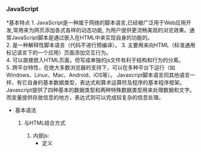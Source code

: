 ### JavaScript
*基本特点
	1. JavaScript是一种属于网络的脚本语言,已经被广泛用于Web应用开发,常用来为网页添加各式各样的动态功能,
为用户提供更流畅美观的浏览效果。通常JavaScript脚本是通过嵌入在HTML中来实现自身的功能的。   
	2. 是一种解释性脚本语言（代码不进行预编译）。
	3. 主要用来向HTML（标准通用标记语言下的一个应用）页面添加交互行为。   
	4. 可以直接嵌入HTML页面，但写成单独的js文件有利于结构和行为的分离。   
	5. 跨平台特性，在绝大多数浏览器的支持下，可以在多种平台下运行（如Windows、Linux、Mac、Android、iOS等）。
Javascript脚本语言同其他语言一样，有它自身的基本数据类型，表达式和算术运算符及程序的基本程序框架。
Javascript提供了四种基本的数据类型和两种特殊数据类型用来处理数据和文字。
而变量提供存放信息的地方，表达式则可以完成较复杂的信息处理。
* 基本语法
	1. 与HTML结合方式
		1. 内部js:
			* 定义<script>,标签体内容就是js代码
		2. 外部js
			* 定义<script>,通过src属性引入外部的js文件
		* 注意：
			1. <script>可以定义在html的任何位置，但定义的位置会影响到执行顺序。
			2. <script>可以定义多个
	2. 注释
		1. 单行注释：//
		2. 多行注释：/**/
	3. 数据类型:
		1. 原始数据类型（基本数据类型）
			1. number:数字。整数/小数/NaN
			2. string：字符串。"abc","a",'abc'
			3. boolean:true或false
			4. null:一个对象为空的占位符
			5. undefined:未定义。如果一个变量没有给初始化值，则会被赋予默认值undefined 
		2. 引用数据类型：对象
	4. 变量	
		* 变量：一块存储数据的内存空间
		* Java语言类型是强类型，而JavaScript是弱类型
			* 强类型：在开辟空间时，定义了空间将来要存储的数据的数据类型。只能用来存储固定类型的数据
			* 弱类型： 在开辟空间时，不定义将来存储的数据类型，可以存放任意类型数据
		* 语法
			* var 变量名 = 初始化值
		* typedof运算符：获取变量的类型
			* 注: null运算后得到的是object
	5. 运算符（详情略）
		* 其他类型转化为Boolean
			1. number：0或NaN为假，其余为真
			2. string：空字符为假，其余为真
			3. null和undefined都是false
			4. 对象：所有对象都是true
				
	6. 流程控制（略）
	7. 特殊语法
		* 变量的定义可以使用var,也可以不用
			* 用var：定义的变量是局部变量
			* 不用var:定义的变量是全局变量
			
* 基本对象
	* Function:函数对象
		1. 创建
			1. var fun = new Function(形式参数列表，方法体);
			2. 
				```
				function 方法名称（形式参数）{
				方法体
				}
			3. 	```
				```
				var 方法名 = Function（形式参数列表）{
				方法体
				}
				```
		2. 方法：
		3. 属相：
			length:代表形式参数的个数
		4. 特点：
			1. 方法定义时，形参类型和返回值类型都不用写
			2. 方法是一个对象，如果定义同名方法，会覆盖
			3. 方法的调用只与方法名有关，和参数列表无关
			4. 在方法声明中有一个隐藏的内置对象（数组），argument，封装所有的实际参数
		5. 调用
			方法名（实参列表）
	2. Array：数组对象
		1. 创建
			1. var arr = new Array(元素列表)；
			2. var arr = new Array(默认长度)；
			3. var arr = [元素列表]；
		2. 方法
			1. join(参数)：将数组的元素按照给定符号拼接；
			2. push()向数组的末尾添加一个或多个元素，并返回新的长度
		3. 属性
			length:数组的长度
	3. Boolean
	4. Date：日期对象
		1. 创建：
			var date = new Date();
		2. 方法：
			toLocaleString():返回当前date对象对应的时间本地字符串格式    
			getTime():获取毫秒数，1970年1月1日至今的毫秒数      			
	5. Math；数学对象
		1. 创建：
			* 特点：Math对象不用创建，直接使用。Math.方法名；
			* 常用方法：
				* random()返回[0,1）之间的随机数；
				* ceil（x）向上取整;
				* floor(x)向下取整;
				* round(x)四舍五入;
			3. 属性：
				PI
	6. Number
	7. String
	9. RegExp:正则表达式对象
		1. 正则表达式：定义字符串的组成规则				
				1. 单个字符[]
					如：[a]只能由a组成，[ab]由a或b组成，[a-zA-Z0-9]由字母或数字组成       
					* 特殊符号代表特殊含义的单个字符：    
						\d：单个数字0~9
						\w:单个字符[a~zA~Z0~9_]
				2. 量词符号
					？：表示出现0次或1次
					*：表示出现0次或多次
					+：表示s出现1次或多次
					{m,n}: m <= 表示出现次数<=n
					* 如果m缺省：{,n}最多n次
					* 如果n缺省：{m,}最少m次
				3. 开始结束符
					* ^:开始
					* $:结束
		2. 正则对象
			1. 创建
				1. var reg = new RegExp("正则表达式")
				2. var reg = /正则表达式/
										
			2. 方法
				1. test(参数)：验证指定的字符串是否符合正则表达式的规范		
					
### DOM简单学习
	* 概念：Document Object Model文件对象模型
		* 将标记语言文档的各个组成部分，封装为对象。可以使用这些对象，对标记语言文档进行CRUD的动态操作
	* W3W DOM 标记被分为3个不同的部分：
		* 核心DOM-针对任何结构化文档的标准模型
			* Document:文档模型
			* Element：元素对象
			* Attribute：属性对象
			* Text：文本对象
			* Comment：注释对象
			* Node:节点对象，其他5个的父对象
		* XML DOM-针对XML文档的标准模型
		* HTML DOM-针对HTML文档的标准模型	
	#### 核心DOM模型
		* Document：文件对象
			1. 创建（获取）：在HTML DOM模型中可以使用window对象来获取
				1. window。document
				2. document
			2. 方法：
				1. 获取Element对象：
					1. getElementById():根据id属性值获取元素对象。id属性值一般唯一
					2. getElementsByTagName():根据元素名称获取元素对象们。返回值是一个数组。	 	
					3. getElementsByClassName():根据Class属性值获取元素对象们。返回值是一个数组	 	
					4. getElementsByName():根据name属性值获取元素对象们。返回值是一个数组。	
				2. 创建其他DOM对象：
					createAttribute（name）	 	
					createComment（）	 	
					createElement（）	 	
					createTextNode（）
				3. 属相
		* Element:元素对象
			1. 获取/创建：通过document来获取车创建
			2. 方法：
				1. removeAttribute():删除属性
				2. setAttribute():设置属性
		*Node：节点对象，其他５个对象的父对象
			* 特点：所有dom对象都可以被认为是一个节点
			* 方法：
				*CURD DOM树：
					* appendChild():向节点的子节点列表的结尾添加心得子节点
					* removeChild():删除（并返回）当前节点的指定子节点
					* replaceChild():用新节点替换一个子节点。
			* 属性：
				* parentNode返回节点的父节点。
	#### HTML DOM
		1. 标签体的设置和获取：innerHTML
		2. 使用HTML元素对象的属性
		3. 控制元素样式
								
### BOM简单学习								
													 